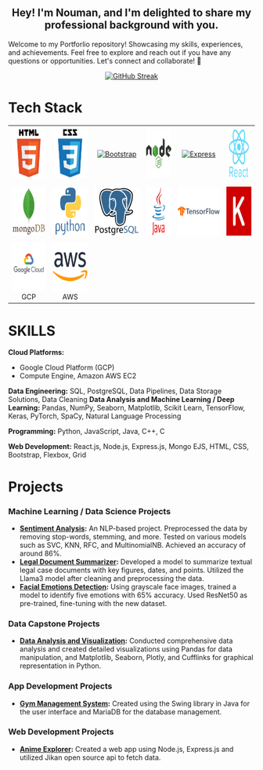 ## <div align="center">Hey! I'm Nouman, and I'm delighted to share my professional background with you.</div>
Welcome to my Portforlio repository! Showcasing my skills, experiences, and achievements. Feel free to explore and reach out if you have any questions or opportunities. Let's connect and collaborate! 🚀

<div align="center">
    <a href="https://git.io/streak-stats">
        <img src="https://streak-stats.demolab.com/?user=noumannomi123" alt="GitHub Streak">
    </a>
</div>


# Tech Stack

<div align="center">
  <table>
    <tr>
      <td align="center" width="140" height="112.5">
        <a href="https://www.w3.org/html/" target="_blank">
          <img src="https://raw.githubusercontent.com/devicons/devicon/master/icons/html5/html5-original-wordmark.svg" alt="HTML5" width="100" height="100"/>
        </a>
        <br />
      </td>
      <td align="center" width="140" height="112.5">
        <a href="https://www.w3schools.com/css/" target="_blank">
          <img src="https://raw.githubusercontent.com/devicons/devicon/master/icons/css3/css3-original-wordmark.svg" alt="CSS3" width="100" height="100"/>
        </a>
        <br />
      </td>
      <td align="center" width="140" height="112.5">
        <a href="https://getbootstrap.com" target="_blank">
          <img src="https://upload.wikimedia.org/wikipedia/commons/b/b2/Bootstrap_logo.svg" alt="Bootstrap" width="100" height="100"/>
        </a>
        <br />
      </td>
      <td align="center" width="140" height="112.5">
        <a href="https://nodejs.org" target="_blank">
          <img src="https://raw.githubusercontent.com/devicons/devicon/master/icons/nodejs/nodejs-original-wordmark.svg" alt="NodeJS" width="100" height="100"/>
        </a>
        <br />
      </td>
      <td align="center" width="140" height="112.5">
        <a href="https://expressjs.com" target="_blank">
          <img src="https://upload.wikimedia.org/wikipedia/commons/6/64/Expressjs.png" alt="Express" width="100" height="100"/>
        </a>
        <br />
      </td>
      <td align="center" width="140" height="112.5">
        <a href="https://reactjs.org/" target="_blank">
          <img src="https://raw.githubusercontent.com/devicons/devicon/master/icons/react/react-original-wordmark.svg" alt="React" width="100" height="100"/>
        </a>
        <br />
      </td>
    </tr>
    <tr>
      <td align="center" width="140" height="112.5">
        <a href="https://www.mongodb.com/" target="_blank">
          <img src="https://raw.githubusercontent.com/devicons/devicon/master/icons/mongodb/mongodb-original-wordmark.svg" alt="MongoDB" width="100" height="100"/>
        </a>
        <br />
      </td>
      <td align="center" width="140" height="112.5">
        <a href="https://www.python.org" target="_blank">
          <img src="https://raw.githubusercontent.com/devicons/devicon/master/icons/python/python-original-wordmark.svg" alt="Python" width="100" height="100"/>
        </a>
        <br />
      </td>
      <td align="center" width="140" height="112.5">
        <a href="https://www.postgresql.org" target="_blank">
          <img src="https://raw.githubusercontent.com/devicons/devicon/master/icons/postgresql/postgresql-original-wordmark.svg" alt="PostgreSQL" width="100" height="100"/>
        </a>
        <br />
      </td>
      <td align="center" width="140" height="112.5">
        <a href="https://www.java.com" target="_blank">
          <img src="https://raw.githubusercontent.com/devicons/devicon/master/icons/java/java-original-wordmark.svg" alt="Java" width="100" height="100"/>
        </a>
        <br />
      </td>
      <td align="center" width="140" height="112.5">
        <a href="https://www.tensorflow.org/" target="_blank">
          <img src="https://raw.githubusercontent.com/devicons/devicon/master/icons/tensorflow/tensorflow-original-wordmark.svg" alt="TensorFlow" width="100" height="100"/>
        </a>
        <br />
      </td>
      <td align="center" width="140" height="112.5">
        <a href="https://keras.io/" target="_blank">
          <img src="https://raw.githubusercontent.com/devicons/devicon/master/icons/keras/keras-original.svg" alt="Keras" width="100" height="100"/>
        </a>
        <br />
      </td>
    </tr>
    <tr>
      <td align="center" width="140" height="112.5">
        <a href="https://cloud.google.com/" target="_blank">
          <img src="https://raw.githubusercontent.com/devicons/devicon/master/icons/googlecloud/googlecloud-original-wordmark.svg" alt="GCP" width="100" height="100"/>
        </a>
        <br />GCP
      </td>
      <td align="center" width="140" height="112.5">
        <a href="https://aws.amazon.com/" target="_blank">
          <img src="https://raw.githubusercontent.com/devicons/devicon/master/icons/amazonwebservices/amazonwebservices-original-wordmark.svg" alt="AWS" width="100" height="100"/>
        </a>
        <br />AWS
      </td>
    </tr>
  </table>
</div>


# SKILLS
**Cloud Platforms:**
-	Google Cloud Platform (GCP)
-	Compute Engine, Amazon AWS  EC2

**Data Engineering:**
 SQL, PostgreSQL, Data Pipelines, Data Storage Solutions, Data Cleaning
**Data Analysis and Machine Learning / Deep Learning:** Pandas, NumPy, Seaborn, Matplotlib, Scikit Learn, TensorFlow, Keras, PyTorch, SpaCy, Natural Language Processing

**Programming:**
 Python, JavaScript, Java, C++, C 

**Web Development:** 
 React.js, Node.js, Express.js, Mongo EJS, HTML, CSS, Bootstrap, Flexbox, Grid 


# Projects

### Machine Learning / Data Science Projects
- **[Sentiment Analysis](https://github.com/Noumannomi123/Sentiment-Analysis):** An NLP-based project. Preprocessed the data by removing stop-words, stemming, and more. Tested on various models such as SVC, KNN, RFC, and MultinomialNB. Achieved an accuracy of around 86%.
- **[Legal Document Summarizer](https://github.com/Noumannomi123/Legal-Document-Summarizer):** Developed a model to summarize textual legal case documents with key figures, dates, and points. Utilized the Llama3 model after cleaning and preprocessing the data.
- **[Facial Emotions Detection](https://github.com/Noumannomi123/Facial-Emotions-Detection):** Using grayscale face images, trained a model to identify five emotions with 65% accuracy. Used ResNet50 as pre-trained, fine-tuning with the new dataset.

### Data Capstone Projects
- **[Data Analysis and Visualization](https://github.com/Noumannomi123/Machine-Learning-Data-Analysis-Portfolio):** Conducted comprehensive data analysis and created detailed visualizations using Pandas for data manipulation, and Matplotlib, Seaborn, Plotly, and Cufflinks for graphical representation in Python.

### App Development Projects
- **[Gym Management System](https://github.com/Noumannomi123/GYM-management-System):** Created using the Swing library in Java for the user interface and MariaDB for the database management.

### Web Development Projects
- **[Anime Explorer](https://github.com/Noumannomi123/Anime-Explorer):** Created a web app using Node.js, Express.js and utilized Jikan open source api to fetch data.
